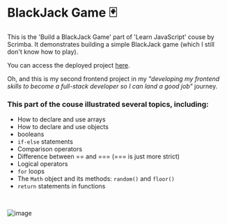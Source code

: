 # BlackJack Game 🃏

This is the 'Build a BlackJack Game' part of 'Learn JavaScript' couse by Scrimba. It demonstrates building a simple BlackJack game (which I still don't know how to play).

You can access the deployed project [here](https://beautiful-cannoli-649a17.netlify.app/).

Oh, and this is my second frontend project in my *"developing my frontend skills to become a full-stack developer so I can land a good job"* journey. 

### This part of the couse illustrated several topics, including:
- How to declare and use arrays
- How to declare and use objects
- booleans
- `if-else` statements
- Comparison operators
- Difference between == and ===  (=== is just more strict)
- Logical operators
- `for` loops
- The `Math` object and its methods: `random()` and `floor()`
- `return` statements in functions

<br>

![image](https://github.com/user-attachments/assets/cf3dd77d-ef8c-4155-aa90-98ba5ec1d7ce)
